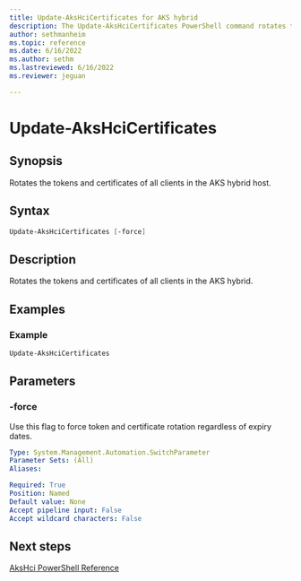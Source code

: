 ```yaml
---
title: Update-AksHciCertificates for AKS hybrid
description: The Update-AksHciCertificates PowerShell command rotates tokens and certificates of all clients in the management cluster.
author: sethmanheim
ms.topic: reference
ms.date: 6/16/2022
ms.author: sethm 
ms.lastreviewed: 6/16/2022
ms.reviewer: jeguan

---
```


# Update-AksHciCertificates

## Synopsis

Rotates the tokens and certificates of all clients in the AKS hybrid host.

## Syntax

```powershell
Update-AksHciCertificates [-force]
```

## Description

Rotates the tokens and certificates of all clients in the AKS hybrid.

## Examples

### Example

```PowerShell
Update-AksHciCertificates
```

## Parameters

### -force

Use this flag to force token and certificate rotation regardless of expiry dates.

```yaml
Type: System.Management.Automation.SwitchParameter
Parameter Sets: (All)
Aliases:

Required: True
Position: Named
Default value: None
Accept pipeline input: False
Accept wildcard characters: False
```

## Next steps

[AksHci PowerShell Reference](index.md)
